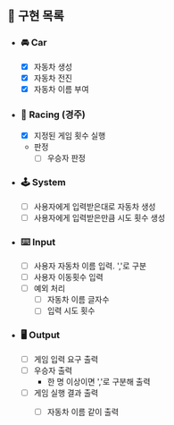 ## 🎯 구현 목록

- ### 🚘 Car

    - [x] 자동차 생성
    - [x] 자동차 전진
    - [x] 자동차 이름 부여

- ### 🔫 Racing (경주)

    - [x] 지정된 게임 횟수 실행
    - 판정
        - [ ] 우승자 판정

- ### 🕹️ System

    - [ ] 사용자에게 입력받은대로 자동차 생성
    - [ ] 사용자에게 입력받은만큼 시도 횟수 생성

- ### ⌨️ Input

    - [ ] 사용자 자동차 이름 입력. ','로 구분
    - [ ] 사용자 이동횟수 입력
    - [ ] 예외 처리
        - [ ] 자동차 이름 글자수
        - [ ] 입력 시도 횟수

-  ### 🖥️ Output

    - [ ] 게임 입력 요구 출력
    - [ ] 우승자 출력
        - 한 명 이상이면 ','로 구분해 출력
    - [ ] 게임 실행 결과 출력
        - [ ] 자동차 이름 같이 출력
    